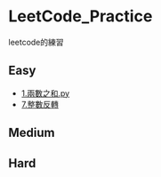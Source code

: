 # LeetCode_Practice
leetcode的練習 
## Easy
- [1.兩數之和.py](https://medium.com/%E5%98%8E%E7%B7%AF%E7%9A%84%E5%B0%8F%E8%88%96/leetcode-%E7%AD%86%E8%A8%98-easy-1-%E4%B8%A4%E6%95%B0%E4%B9%8B%E5%92%8C-%E5%88%9D%E9%AB%94%E9%A9%97-df78b8211134)
- [7.整數反轉](https://medium.com/%E5%98%8E%E7%B7%AF%E7%9A%84%E5%B0%8F%E8%88%96/leetcode-%E7%AD%86%E8%A8%98-easy-7-%E6%95%B4%E6%95%B8%E5%8F%8D%E8%BD%89-cfba2842deb8)
## Medium
## Hard
